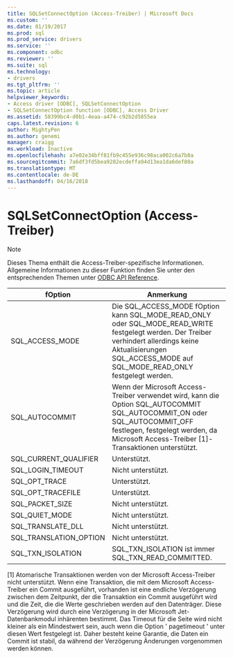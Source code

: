 ```yaml
---
title: SQLSetConnectOption (Access-Treiber) | Microsoft Docs
ms.custom: ''
ms.date: 01/19/2017
ms.prod: sql
ms.prod_service: drivers
ms.service: ''
ms.component: odbc
ms.reviewer: ''
ms.suite: sql
ms.technology:
- drivers
ms.tgt_pltfrm: ''
ms.topic: article
helpviewer_keywords:
- Access driver [ODBC], SQLSetConnectOption
- SQLSetConnectOption function [ODBC], Access Driver
ms.assetid: 58399bc4-d0b1-4eaa-a474-c92b2d5855ea
caps.latest.revision: 6
author: MightyPen
ms.author: genemi
manager: craigg
ms.workload: Inactive
ms.openlocfilehash: a7e02e34bff81fb9c455e936c98aca002c6a7b8a
ms.sourcegitcommit: 7a6df3fd5bea9282ecdeffa94d13ea1da6def80a
ms.translationtype: MT
ms.contentlocale: de-DE
ms.lasthandoff: 04/16/2018
---
```

# <a name="sqlsetconnectoption-access-driver"></a>SQLSetConnectOption (Access-Treiber)
> [!NOTE]  
>  Dieses Thema enthält die Access-Treiber-spezifische Informationen. Allgemeine Informationen zu dieser Funktion finden Sie unter den entsprechenden Themen unter [ODBC API Reference](../../odbc/reference/syntax/odbc-api-reference.md).  
  
|fOption|Anmerkung|  
|-------------|-------------|  
|SQL_ACCESS_MODE|Die SQL_ACCESS_MODE fOption kann SQL_MODE_READ_ONLY oder SQL_MODE_READ_WRITE festgelegt werden. Der Treiber verhindert allerdings keine Aktualisierungen SQL_ACCESS_MODE auf SQL_MODE_READ_ONLY festgelegt werden.|  
|SQL_AUTOCOMMIT|Wenn der Microsoft Access-Treiber verwendet wird, kann die Option SQL_AUTOCOMMIT SQL_AUTOCOMMIT_ON oder SQL_AUTOCOMMIT_OFF festlegen, festgelegt werden, da Microsoft Access-Treiber [1]-Transaktionen unterstützt.|  
|SQL_CURRENT_QUALIFIER|Unterstützt.|  
|SQL_LOGIN_TIMEOUT|Nicht unterstützt.|  
|SQL_OPT_TRACE|Unterstützt.|  
|SQL_OPT_TRACEFILE|Unterstützt.|  
|SQL_PACKET_SIZE|Nicht unterstützt.|  
|SQL_QUIET_MODE|Nicht unterstützt.|  
|SQL_TRANSLATE_DLL|Nicht unterstützt.|  
|SQL_TRANSLATION_OPTION|Nicht unterstützt.|  
|SQL_TXN_ISOLATION|SQL_TXN_ISOLATION ist immer SQL_TXN_READ_COMMITTED.|  
  
 [1] Atomarische Transaktionen werden von der Microsoft Access-Treiber nicht unterstützt. Wenn eine Transaktion, die mit dem Microsoft Access-Treiber ein Commit ausgeführt, vorhanden ist eine endliche Verzögerung zwischen dem Zeitpunkt, der die Transaktion ein Commit ausgeführt wird und die Zeit, die die Werte geschrieben werden auf den Datenträger. Diese Verzögerung wird durch eine Verzögerung in der Microsoft Jet-Datenbankmodul inhärenten bestimmt. Das Timeout für die Seite wird nicht kleiner als ein Mindestwert sein, auch wenn die Option ' pagetimeout ' unter diesen Wert festgelegt ist. Daher besteht keine Garantie, die Daten ein Commit ist stabil, da während der Verzögerung Änderungen vorgenommen werden können.

